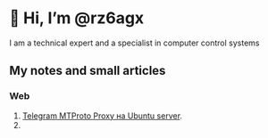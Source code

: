 # 👋 Hi, I’m @rz6agx
I am a technical expert and a specialist in computer control systems

## My notes and small articles

### Web
1. [Telegram MTProto Proxy на Ubuntu server](docs/Telegram%20MTProto%20Proxy%20на%20Ubuntu%20server.md).
2. 
